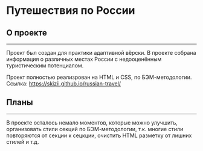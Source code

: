 # Путешествия по России
## О проекте
_______________________
Проект был создан для практики адаптивной вёрски.
В проекте собрана информация о различных местах России с недооценённым туристическим потенциалом.

Проект полностью реализрован на HTML и CSS, по БЭМ-методологии.
Ссылка: https://skizii.github.io/russian-travel/
## Планы
_______________________
В проекте осталось немало моментов, которые можно улучшить, организовать стили секций по БЭМ-методологии, т.к. многие стили повторяются от секции к сецкции, очистить HTML разметку от лишних стилей и т.д.
